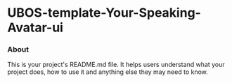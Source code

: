 UBOS-template-Your-Speaking-Avatar-ui
=====================================

### About

This is your project's README.md file. It helps users understand what your
project does, how to use it and anything else they may need to know.